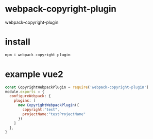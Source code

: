 <!--
 * @Description: 
 * @Author: liu lianpeng
 * @Date: 2021-08-03
-->
# webpack-copyright-plugin
webpack-copyright-plugin

# install
```js
npm i webpack-copyright-plugin

```
# example vue2
```js
const CopyrightWebpackPlugin = require('webpack-copyright-plugin')
module.exports = {
  configureWebpack: {    
    plugins: [
      new CopyrightWebpackPlugin({
        copyright:"test",
        projectName:"testProjectName"
      })
    ]
  },
}
```